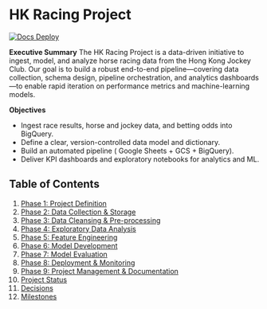 # HK Racing Project

[![Docs Deploy](https://github.com/Ramgath/hk_racing_project/actions/workflows/docs-deploy.yml/badge.svg)](https://github.com/Ramgath/hk_racing_project/actions/workflows/docs-deploy.yml)

**Executive Summary**
The HK Racing Project is a data-driven initiative to ingest, model, and analyze horse racing data from the Hong Kong Jockey Club. Our goal is to build a robust end-to-end pipeline—covering data collection, schema design, pipeline orchestration, and analytics dashboards—to enable rapid iteration on performance metrics and machine-learning models.

**Objectives**
- Ingest race results, horse and jockey data, and betting odds into BigQuery.
- Define a clear, version-controlled data model and dictionary.
- Build an automated pipeline ( Google Sheets + GCS + BigQuery).
- Deliver KPI dashboards and exploratory notebooks for analytics and ML.

## Table of Contents

1. [Phase 1: Project Definition](phase-01-definition.md)
2. [Phase 2: Data Collection & Storage](phase-02-collection.md)
3. [Phase 3: Data Cleansing & Pre-processing](phase-03-cleansing.md)
4. [Phase 4: Exploratory Data Analysis](phase-04-eda.md)
5. [Phase 5: Feature Engineering](phase-05-features.md)
6. [Phase 6: Model Development](phase-06-model.md)
7. [Phase 7: Model Evaluation](phase-07-evaluation.md)
8. [Phase 8: Deployment & Monitoring](phase-08-deployment.md)
9. [Phase 9: Project Management & Documentation](phase-09-management.md)
10. [Project Status](project-status.md)
11. [Decisions](decisions.md)
12. [Milestones](milestones.md)
